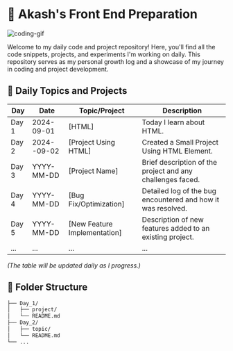 # 🚀 Akash's Front End Preparation

![coding-gif](https://media.giphy.com/media/ZVik7pBtu9dNS/giphy.gif)

Welcome to my daily code and project repository! Here, you'll find all the code snippets, projects, and experiments I'm working on daily. This repository serves as my personal growth log and a showcase of my journey in coding and project development.

## 📅 Daily Topics and Projects

| **Day** | **Date**    | **Topic/Project**                              | **Description**                                                      |
|---------|-------------|------------------------------------------------|----------------------------------------------------------------------|
| Day 1   | 2024-09-01  | [HTML]                                         | Today I learn about HTML.                                            |
| Day 2   | 2024--09-02 | [Project Using HTML]                           | Created a Small Project Using HTML Element.                          |
| Day 3   | YYYY-MM-DD  | [Project Name]                                 | Brief description of the project and any challenges faced.           |
| Day 4   | YYYY-MM-DD  | [Bug Fix/Optimization]                         | Detailed log of the bug encountered and how it was resolved.         |
| Day 5   | YYYY-MM-DD  | [New Feature Implementation]                   | Description of new features added to an existing project.            |
| ...     | ...         | ...                                            | ...                                                                  |

_(The table will be updated daily as I progress.)_

## 📂 Folder Structure

```bash
├── Day_1/
│   ├── project/
│   └── README.md
├── Day_2/
│   ├── topic/
│   └── README.md
└── ...

